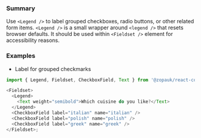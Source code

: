 ### Summary

Use `<Legend />` to label grouped checkboxes, radio buttons, or other related form items. `<Legend />` is a small wrapper around `<legend />` that resets browser defaults.
It should be used within `<Fieldset />` element for accessibility reasons.

### Examples

- Label for grouped checkmarks

```js
import { Legend, Fieldset, CheckboxField, Text } from '@zopauk/react-components';

<Fieldset>
  <Legend>
    <Text weight="semibold">Which cuisine do you like?</Text>
  </Legend>
  <CheckboxField label="italian" name="italian" />
  <CheckboxField label="polish" name="polish" />
  <CheckboxField label="greek" name="greek" />
</Fieldset>;
```
